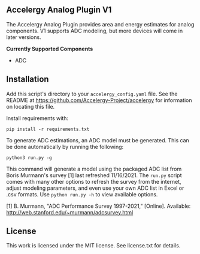 ## **Accelergy Analog Plugin V1**

The Accelergy Analog Plugin provides area and energy estimates for analog
components. V1 supports ADC modeling, but more devices will come in later
versions.

**Currently Supported Components**

- ADC

## Installation

Add this script's directory to your `accelergy_config.yaml` file. See the
README at https://github.com/Accelergy-Project/accelergy for information on
locating this file.

Install requirements with:

```
pip install -r requirements.txt
```


To generate ADC estimations, an ADC model must be generated. This can be done
automatically by running the following:

```
python3 run.py -g
```


This command will generate a model using the packaged ADC list from Boris
Murmann's survey [1] last refreshed 11/16/2021.
The ``run.py`` script comes with many other
options to refresh the survey from the internet, adjust modeling parameters,
and even use your own ADC list in Excel or .csv formats. Use 
``python run.py -h`` to view available options.

[1] B. Murmann, "ADC Performance Survey 1997-2021," [Online]. Available: http://web.stanford.edu/~murmann/adcsurvey.html

## License
This work is licensed under the MIT license. See license.txt for details.
